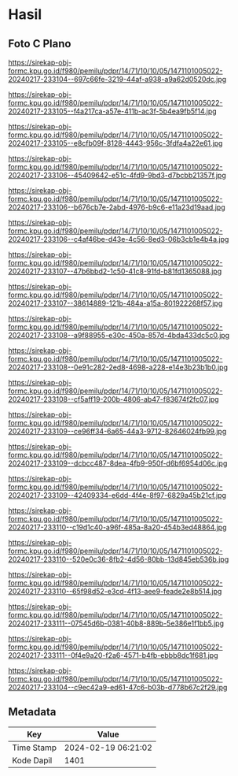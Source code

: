 # Hasil

## Foto C Plano

https://sirekap-obj-formc.kpu.go.id/f980/pemilu/pdpr/14/71/10/10/05/1471101005022-20240217-233104--697c66fe-3219-44af-a938-a9a62d0520dc.jpg

https://sirekap-obj-formc.kpu.go.id/f980/pemilu/pdpr/14/71/10/10/05/1471101005022-20240217-233105--f4a217ca-a57e-411b-ac3f-5b4ea9fb5f14.jpg

https://sirekap-obj-formc.kpu.go.id/f980/pemilu/pdpr/14/71/10/10/05/1471101005022-20240217-233105--e8cfb09f-8128-4443-956c-3fdfa4a22e61.jpg

https://sirekap-obj-formc.kpu.go.id/f980/pemilu/pdpr/14/71/10/10/05/1471101005022-20240217-233106--45409642-e51c-4fd9-9bd3-d7bcbb21357f.jpg

https://sirekap-obj-formc.kpu.go.id/f980/pemilu/pdpr/14/71/10/10/05/1471101005022-20240217-233106--b676cb7e-2abd-4976-b9c6-e11a23d19aad.jpg

https://sirekap-obj-formc.kpu.go.id/f980/pemilu/pdpr/14/71/10/10/05/1471101005022-20240217-233106--c4af46be-d43e-4c56-8ed3-06b3cb1e4b4a.jpg

https://sirekap-obj-formc.kpu.go.id/f980/pemilu/pdpr/14/71/10/10/05/1471101005022-20240217-233107--47b6bbd2-1c50-41c8-91fd-b81fd1365088.jpg

https://sirekap-obj-formc.kpu.go.id/f980/pemilu/pdpr/14/71/10/10/05/1471101005022-20240217-233107--38614889-121b-484a-a15a-801922268f57.jpg

https://sirekap-obj-formc.kpu.go.id/f980/pemilu/pdpr/14/71/10/10/05/1471101005022-20240217-233108--a9f88955-e30c-450a-857d-4bda433dc5c0.jpg

https://sirekap-obj-formc.kpu.go.id/f980/pemilu/pdpr/14/71/10/10/05/1471101005022-20240217-233108--0e91c282-2ed8-4698-a228-e14e3b23b1b0.jpg

https://sirekap-obj-formc.kpu.go.id/f980/pemilu/pdpr/14/71/10/10/05/1471101005022-20240217-233108--cf5aff19-200b-4806-ab47-f83674f2fc07.jpg

https://sirekap-obj-formc.kpu.go.id/f980/pemilu/pdpr/14/71/10/10/05/1471101005022-20240217-233109--ce96ff34-6a65-44a3-9712-82646024fb99.jpg

https://sirekap-obj-formc.kpu.go.id/f980/pemilu/pdpr/14/71/10/10/05/1471101005022-20240217-233109--dcbcc487-8dea-4fb9-950f-d6bf6954d06c.jpg

https://sirekap-obj-formc.kpu.go.id/f980/pemilu/pdpr/14/71/10/10/05/1471101005022-20240217-233109--42409334-e6dd-4f4e-8f97-6829a45b21cf.jpg

https://sirekap-obj-formc.kpu.go.id/f980/pemilu/pdpr/14/71/10/10/05/1471101005022-20240217-233110--c19d1c40-a96f-485a-8a20-454b3ed48864.jpg

https://sirekap-obj-formc.kpu.go.id/f980/pemilu/pdpr/14/71/10/10/05/1471101005022-20240217-233110--520e0c36-8fb2-4d56-80bb-13d845eb536b.jpg

https://sirekap-obj-formc.kpu.go.id/f980/pemilu/pdpr/14/71/10/10/05/1471101005022-20240217-233110--65f98d52-e3cd-4f13-aee9-feade2e8b514.jpg

https://sirekap-obj-formc.kpu.go.id/f980/pemilu/pdpr/14/71/10/10/05/1471101005022-20240217-233111--07545d6b-0381-40b8-889b-5e386e1f1bb5.jpg

https://sirekap-obj-formc.kpu.go.id/f980/pemilu/pdpr/14/71/10/10/05/1471101005022-20240217-233111--0f4e9a20-f2a6-4571-b4fb-ebbb8dc1f681.jpg

https://sirekap-obj-formc.kpu.go.id/f980/pemilu/pdpr/14/71/10/10/05/1471101005022-20240217-233104--c9ec42a9-ed61-47c6-b03b-d778b67c2f29.jpg


## Metadata

| Key        | Value               |
| ---------- | ------------------- |
| Time Stamp | 2024-02-19 06:21:02 |
| Kode Dapil | 1401                |



